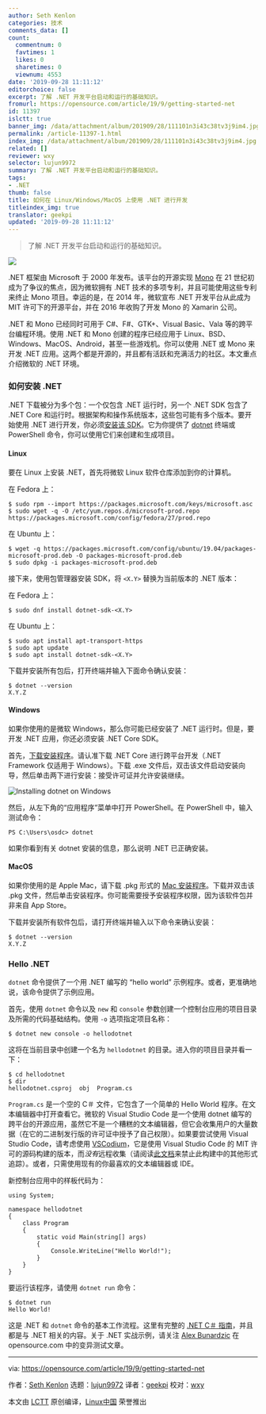 ```yaml
---
author: Seth Kenlon
categories: 技术
comments_data: []
count:
  commentnum: 0
  favtimes: 1
  likes: 0
  sharetimes: 0
  viewnum: 4553
date: '2019-09-28 11:11:12'
editorchoice: false
excerpt: 了解 .NET 开发平台启动和运行的基础知识。
fromurl: https://opensource.com/article/19/9/getting-started-net
id: 11397
islctt: true
banner_img: /data/attachment/album/201909/28/111101n3i43c38tv3j9im4.jpg
permalink: /article-11397-1.html
index_img: /data/attachment/album/201909/28/111101n3i43c38tv3j9im4.jpg.thumb.jpg
related: []
reviewer: wxy
selector: lujun9972
summary: 了解 .NET 开发平台启动和运行的基础知识。
tags:
- .NET
thumb: false
title: 如何在 Linux/Windows/MacOS 上使用 .NET 进行开发
titleindex_img: true
translator: geekpi
updated: '2019-09-28 11:11:12'
---
```



> 
> 了解 .NET 开发平台启动和运行的基础知识。
> 
> 
> 


![](/data/attachment/album/201909/28/111101n3i43c38tv3j9im4.jpg)


.NET 框架由 Microsoft 于 2000 年发布。该平台的开源实现 [Mono](https://www.monodevelop.com/) 在 21 世纪初成为了争议的焦点，因为微软拥有 .NET 技术的多项专利，并且可能使用这些专利来终止 Mono 项目。幸运的是，在 2014 年，微软宣布 .NET 开发平台从此成为 MIT 许可下的开源平台，并在 2016 年收购了开发 Mono 的 Xamarin 公司。


.NET 和 Mono 已经同时可用于 C#、F#、GTK+、Visual Basic、Vala 等的跨平台编程环境。使用 .NET 和 Mono 创建的程序已经应用于 Linux、BSD、Windows、MacOS、Android，甚至一些游戏机。你可以使用 .NET 或 Mono 来开发 .NET 应用。这两个都是开源的，并且都有活跃和充满活力的社区。本文重点介绍微软的 .NET 环境。


### 如何安装 .NET


.NET 下载被分为多个包：一个仅包含 .NET 运行时，另一个 .NET SDK 包含了 .NET Core 和运行时。根据架构和操作系统版本，这些包可能有多个版本。要开始使用 .NET 进行开发，你必须[安装该 SDK](https://dotnet.microsoft.com/download)。它为你提供了 [dotnet](https://docs.microsoft.com/en-us/dotnet/core/tools/dotnet?tabs=netcore21) 终端或 PowerShell 命令，你可以使用它们来创建和生成项目。


#### Linux


要在 Linux 上安装 .NET，首先将微软 Linux 软件仓库添加到你的计算机。


在 Fedora 上：



```
$ sudo rpm --import https://packages.microsoft.com/keys/microsoft.asc
$ sudo wget -q -O /etc/yum.repos.d/microsoft-prod.repo https://packages.microsoft.com/config/fedora/27/prod.repo
```

在 Ubuntu 上：



```
$ wget -q https://packages.microsoft.com/config/ubuntu/19.04/packages-microsoft-prod.deb -O packages-microsoft-prod.deb
$ sudo dpkg -i packages-microsoft-prod.deb
```

接下来，使用包管理器安装 SDK，将 `<X.Y>` 替换为当前版本的 .NET 版本：


在 Fedora 上：



```
$ sudo dnf install dotnet-sdk-<X.Y>
```

在 Ubuntu 上：



```
$ sudo apt install apt-transport-https
$ sudo apt update
$ sudo apt install dotnet-sdk-<X.Y>
```

下载并安装所有包后，打开终端并输入下面命令确认安装：



```
$ dotnet --version
X.Y.Z
```

#### Windows


如果你使用的是微软 Windows，那么你可能已经安装了 .NET 运行时。但是，要开发 .NET 应用，你还必须安装 .NET Core SDK。


首先，[下载安装程序](https://dotnet.microsoft.com/download)。请认准下载 .NET Core 进行跨平台开发（.NET Framework 仅适用于 Windows）。下载 .exe 文件后，双击该文件启动安装向导，然后单击两下进行安装：接受许可证并允许安装继续。


![Installing dotnet on Windows](/data/attachment/album/201909/28/111125jgsef75jnzcexgff.jpg "Installing dotnet on Windows")


然后，从左下角的“应用程序”菜单中打开 PowerShell。在 PowerShell 中，输入测试命令：



```
PS C:\Users\osdc> dotnet
```

如果你看到有关 dotnet 安装的信息，那么说明 .NET 已正确安装。


#### MacOS


如果你使用的是 Apple Mac，请下载 .pkg 形式的 [Mac 安装程序](https://dotnet.microsoft.com/download)。下载并双击该 .pkg 文件，然后单击安装程序。你可能需要授予安装程序权限，因为该软件包并非来自 App Store。


下载并安装所有软件包后，请打开终端并输入以下命令来确认安装：



```
$ dotnet --version
X.Y.Z
```

### Hello .NET


`dotnet` 命令提供了一个用 .NET 编写的 “hello world” 示例程序。或者，更准确地说，该命令提供了示例应用。


首先，使用 `dotnet` 命令以及 `new` 和 `console` 参数创建一个控制台应用的项目目录及所需的代码基础结构。使用 `-o` 选项指定项目名称：



```
$ dotnet new console -o hellodotnet
```

这将在当前目录中创建一个名为 `hellodotnet` 的目录。进入你的项目目录并看一下：



```
$ cd hellodotnet
$ dir
hellodotnet.csproj  obj  Program.cs
```

`Program.cs` 是一个空的 C＃ 文件，它包含了一个简单的 Hello World 程序。在文本编辑器中打开查看它。微软的 Visual Studio Code 是一个使用 dotnet 编写的跨平台的开源应用，虽然它不是一个糟糕的文本编辑器，但它会收集用户的大量数据（在它的二进制发行版的许可证中授予了自己权限）。如果要尝试使用 Visual Studio Code，请考虑使用 [VSCodium](https://vscodium.com/)，它是使用 Visual Studio Code 的 MIT 许可的源码构建的版本，而*没有*远程收集（请阅读[此文档](https://github.com/VSCodium/vscodium/blob/master/DOCS.md)来禁止此构建中的其他形式追踪）。或者，只需使用现有的你最喜欢的文本编辑器或 IDE。


新控制台应用中的样板代码为：



```
using System;

namespace hellodotnet
{
    class Program
    {
        static void Main(string[] args)
        {
            Console.WriteLine("Hello World!");
        }
    }
}
```

要运行该程序，请使用 `dotnet run` 命令：



```
$ dotnet run
Hello World!
```

这是 .NET 和 `dotnet` 命令的基本工作流程。这里有完整的 [.NET C＃ 指南](https://docs.microsoft.com/en-us/dotnet/csharp/tutorials/intro-to-csharp/)，并且都是与 .NET 相关的内容。关于 .NET 实战示例，请关注 [Alex Bunardzic](https://opensource.com/users/alex-bunardzic "View user profile.") 在 opensource.com 中的变异测试文章。




---


via: <https://opensource.com/article/19/9/getting-started-net>


作者：[Seth Kenlon](https://opensource.com/users/sethhttps://opensource.com/users/alex-bunardzichttps://opensource.com/users/alex-bunardzic) 选题：[lujun9972](https://github.com/lujun9972) 译者：[geekpi](https://github.com/geekpi) 校对：[wxy](https://github.com/wxy)


本文由 [LCTT](https://github.com/LCTT/TranslateProject) 原创编译，[Linux中国](https://linux.cn/) 荣誉推出
